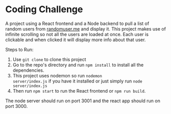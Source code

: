 # Coding Challenge
A project using a React frontend and a Node backend to pull a list of random users from <a href="https://randomuser.me/">randomuser.me</a> and display it. This project makes use of infinite scrolling so not all the users are loaded at once. Each user is clickable and when clicked it will display
more info about that user.

Steps to Run:
1. Use <code>git clone</code> to clone this project
2. Go to the repo's directory and run <code>npm install</code> to install all the dependencies.
3. This project uses nodemon so run <code>nodemon server/index.js</code> if you have it installed or just simply run <code>node server/index.js</code>
4. Then run <code>npm start</code> to run the React frontend or <code>npm run build</code>.

The node server should run on port 3001 and the react app should run on port 3000.
